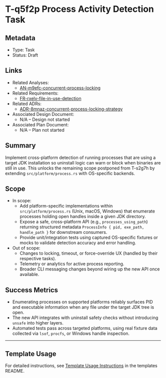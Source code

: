 # T-q5f2p Process Activity Detection Task

## Metadata

- Type: Task
- Status: Draft
  <!-- Draft: Under discussion | In Progress: Actively working | Complete: Code complete | Cancelled: Work intentionally halted -->

## Links

- Related Analyses:
  - [AN-m9efc-concurrent-process-locking](../../analysis/AN-m9efc-concurrent-process-locking.md)
- Related Requirements:
  - [FR-rxelv-file-in-use-detection](../../requirements/FR-rxelv-file-in-use-detection.md)
- Related ADRs:
  - [ADR-8mnaz-concurrent-process-locking-strategy](../../adr/ADR-8mnaz-concurrent-process-locking-strategy.md)
- Associated Design Document:
  - N/A – Design not started
- Associated Plan Document:
  - N/A – Plan not started

## Summary

Implement cross-platform detection of running processes that are using a target JDK installation so uninstall logic can warn or block when binaries are still in use. This unlocks the remaining scope postponed from T-s2g7h by extending `src/platform/process.rs` with OS-specific backends.

## Scope

- In scope:
  - Add platform-specific implementations within `src/platform/process.rs` (Unix, macOS, Windows) that enumerate processes holding open handles inside a given JDK directory.
  - Expose a safe, cross-platform API (e.g., `processes_using_path`) returning structured metadata `ProcessInfo { pid, exe_path, handle_path }` for downstream consumers.
  - Provide unit/integration tests using captured OS-specific fixtures or mocks to validate detection accuracy and error handling.
- Out of scope:
  - Changes to locking, timeout, or force-override UX (handled by their respective tasks).
  - Telemetry or analytics for active process reporting.
  - Broader CLI messaging changes beyond wiring up the new API once available.

## Success Metrics

- Enumerating processes on supported platforms reliably surfaces PID and executable information when any file under the target JDK tree is open.
- The new API integrates with uninstall safety checks without introducing `unsafe` into higher layers.
- Automated tests pass across targeted platforms, using real fixture data collected via `lsof`, `procfs`, or Windows handle inspection.

---

## Template Usage

For detailed instructions, see [Template Usage Instructions](../../templates/README.md#task-template-taskmd) in the templates README.
